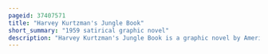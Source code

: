 ```yaml
---
pageid: 37407571
title: "Harvey Kurtzman's Jungle Book"
short_summary: "1959 satirical graphic novel"
description: "Harvey Kurtzman's Jungle Book is a graphic novel by American cartoonist Harvey Kurtzman, published in 1959. Kurtzman aimed it at an Adult Audience in Contrast to his earlier Work for Adolescents in Periodicals such as Mad. The social Satire in the Book's four Stories Targets Peter Gunn-Style private-detective Shows, Westerns such as Gunsmoke, capitalist Avarice in the Publishing Industry, freudian Pop Psychology, and lynch-hungry Yokels in the South. The Character Goodman Beaver made his first Appearance in one of the Stories."
---
```

